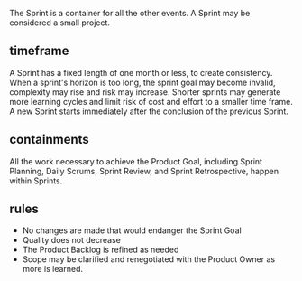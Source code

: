 The Sprint is a container for all the other events. A Sprint may be considered a small project.

## timeframe
A Sprint has a fixed length of one month or less, to create consistency. When a sprint's horizon is too long, the sprint goal may become invalid, complexity may rise and risk may increase. Shorter sprints may generate more learning cycles and limit risk of cost and effort to a smaller time frame.
A new Sprint starts immediately after the conclusion of the previous Sprint.

## containments
All the work necessary to achieve the Product Goal, including Sprint Planning, Daily Scrums, Sprint Review, and Sprint Retrospective, happen within Sprints.

## rules
- No changes are made that would endanger the Sprint Goal
- Quality does not decrease
- The Product Backlog is refined as needed
- Scope may be clarified and renegotiated with the Product Owner as more is learned.
